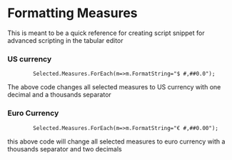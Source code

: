 # Formatting Measures

This is meant to be a quick reference for creating script snippet for advanced scripting in the tabular editor

### US currency

            Selected.Measures.ForEach(m=>m.FormatString="$ #,##0.0");

The above code changes all selected measures to US currency with one decimal and a thousands separator

### Euro Currency

            Selected.Measures.ForEach(m=>m.FormatString="€ #,##0.00");
      
this above code will change all selected measures to euro currency with a thousands separator and two decimals
